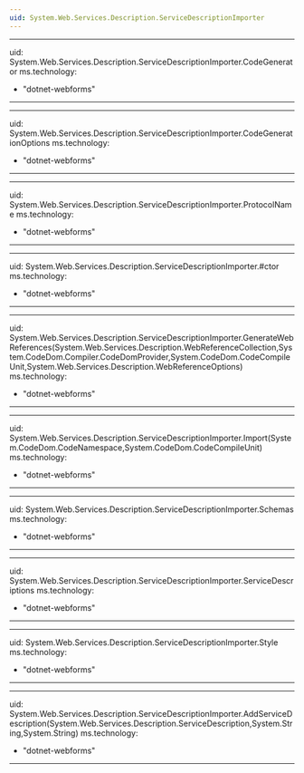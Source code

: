 ```yaml
---
uid: System.Web.Services.Description.ServiceDescriptionImporter
---
```


---
uid: System.Web.Services.Description.ServiceDescriptionImporter.CodeGenerator
ms.technology: 
  - "dotnet-webforms"
---

---
uid: System.Web.Services.Description.ServiceDescriptionImporter.CodeGenerationOptions
ms.technology: 
  - "dotnet-webforms"
---

---
uid: System.Web.Services.Description.ServiceDescriptionImporter.ProtocolName
ms.technology: 
  - "dotnet-webforms"
---

---
uid: System.Web.Services.Description.ServiceDescriptionImporter.#ctor
ms.technology: 
  - "dotnet-webforms"
---

---
uid: System.Web.Services.Description.ServiceDescriptionImporter.GenerateWebReferences(System.Web.Services.Description.WebReferenceCollection,System.CodeDom.Compiler.CodeDomProvider,System.CodeDom.CodeCompileUnit,System.Web.Services.Description.WebReferenceOptions)
ms.technology: 
  - "dotnet-webforms"
---

---
uid: System.Web.Services.Description.ServiceDescriptionImporter.Import(System.CodeDom.CodeNamespace,System.CodeDom.CodeCompileUnit)
ms.technology: 
  - "dotnet-webforms"
---

---
uid: System.Web.Services.Description.ServiceDescriptionImporter.Schemas
ms.technology: 
  - "dotnet-webforms"
---

---
uid: System.Web.Services.Description.ServiceDescriptionImporter.ServiceDescriptions
ms.technology: 
  - "dotnet-webforms"
---

---
uid: System.Web.Services.Description.ServiceDescriptionImporter.Style
ms.technology: 
  - "dotnet-webforms"
---

---
uid: System.Web.Services.Description.ServiceDescriptionImporter.AddServiceDescription(System.Web.Services.Description.ServiceDescription,System.String,System.String)
ms.technology: 
  - "dotnet-webforms"
---
